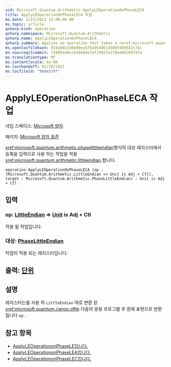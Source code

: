 ```yaml
---
uid: Microsoft.Quantum.Arithmetic.ApplyLEOperationOnPhaseLECA
title: ApplyLEOperationOnPhaseLECA 작업
ms.date: 1/23/2021 12:00:00 AM
ms.topic: article
qsharp.kind: operation
qsharp.namespace: Microsoft.Quantum.Arithmetic
qsharp.name: ApplyLEOperationOnPhaseLECA
qsharp.summary: Applies an operation that takes a <xref:microsoft.quantum.arithmetic.phaselittleendian> register as input on a target register of type <xref:microsoft.quantum.arithmetic.littleendian>.
ms.openlocfilehash: 024eb923d8e09ecb75a95dd61d300fd0d643c7ec
ms.sourcegitcommit: 71605ea9cc630e84e7ef29027e1f0ea06299747e
ms.translationtype: MT
ms.contentlocale: ko-KR
ms.lasthandoff: 01/26/2021
ms.locfileid: "98843747"
---
```

# <a name="applyleoperationonphaseleca-operation"></a>ApplyLEOperationOnPhaseLECA 작업

네임 스페이스: [Microsoft 양자](xref:Microsoft.Quantum.Arithmetic)

패키지: [Microsoft 양자 표준](https://nuget.org/packages/Microsoft.Quantum.Standard)


<xref:microsoft.quantum.arithmetic.phaselittleendian>형식의 대상 레지스터에서 등록을 입력으로 사용 하는 작업을 적용 <xref:microsoft.quantum.arithmetic.littleendian> 합니다.

```qsharp
operation ApplyLEOperationOnPhaseLECA (op : (Microsoft.Quantum.Arithmetic.LittleEndian => Unit is Adj + Ctl), target : Microsoft.Quantum.Arithmetic.PhaseLittleEndian) : Unit is Adj + Ctl
```


## <a name="input"></a>입력

### <a name="op--littleendian--unit--is-adj--ctl"></a>op: [LittleEndian](xref:Microsoft.Quantum.Arithmetic.LittleEndian) => [Unit](xref:microsoft.quantum.lang-ref.unit)  is Adj + Ctl

적용 될 작업입니다.


### <a name="target--phaselittleendian"></a>대상: [PhaseLittleEndian](xref:Microsoft.Quantum.Arithmetic.PhaseLittleEndian)

작업이 적용 되는 레지스터입니다.



## <a name="output--unit"></a>출력: [단위](xref:microsoft.quantum.lang-ref.unit)



## <a name="remarks"></a>설명

레지스터는를 사용 하 `LittleEndian` 여로 변환 된 <xref:microsoft.quantum.canon.qftle> 다음의 응용 프로그램 후 원래 표현으로 반환 됩니다 `op` .

## <a name="see-also"></a>참고 항목

- [ApplyLEOperationonPhaseLE입니다.](xref:Microsoft.Quantum.Canon.ApplyLEOperationonPhaseLE)
- [ApplyLEOperationonPhaseLEA입니다.](xref:Microsoft.Quantum.Canon.ApplyLEOperationonPhaseLEA)
- [ApplyLEOperationonPhaseLEC입니다.](xref:Microsoft.Quantum.Canon.ApplyLEOperationonPhaseLEC)